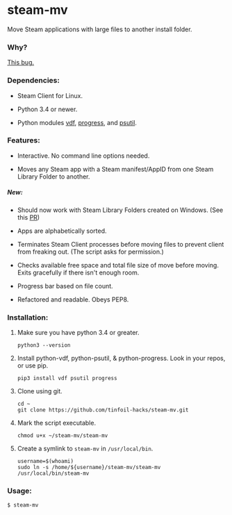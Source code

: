 # steam-mv

Move Steam applications with large files to another install folder.

### Why?

[This bug.](https://github.com/ValveSoftware/steam-for-linux/issues/4851)

### Dependencies:

* Steam Client for Linux.

* Python 3.4 or newer.

* Python modules [vdf](https://github.com/ValvePython/vdf), [progress](https://github.com/verigak/progress/), and [psutil](https://github.com/giampaolo/psutil).

### Features: 

* Interactive. No command line options needed.

* Moves any Steam app with a Steam manifest/AppID from one Steam Library Folder to another. 

##### New:

* Should now work with Steam Library Folders created on Windows. (See this [PR](https://github.com/tinfoil-hacks/steam-mv/pull/2))

* Apps are alphabetically sorted.

* Terminates Steam Client processes before moving files to prevent client from freaking out. (The script asks for permission.)

* Checks available free space and total file size of move before moving. Exits gracefully if there isn't enough room.

* Progress bar based on file count.

* Refactored and readable. Obeys PEP8.

### Installation:

1. Make sure you have python 3.4 or greater. 

    ```
    python3 --version
    ```

2. Install python-vdf, python-psutil, & python-progress. Look in your repos, or use pip.

    ```
    pip3 install vdf psutil progress
    ```

3. Clone using git.

    ```
    cd ~
    git clone https://github.com/tinfoil-hacks/steam-mv.git
    ```

4. Mark the script executable. 

    ```
    chmod u+x ~/steam-mv/steam-mv
    ```

5. Create a symlink to `steam-mv` in `/usr/local/bin`.

    ```
    username=$(whoami)
    sudo ln -s /home/${username}/steam-mv/steam-mv /usr/local/bin/steam-mv
    ```

### Usage:

`$ steam-mv`
